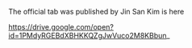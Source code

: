 The official tab was published by Jin San Kim is here

https://drive.google.com/open?id=1PMdyRGEBdXBHKKQZgJwVuco2M8KBbun_
